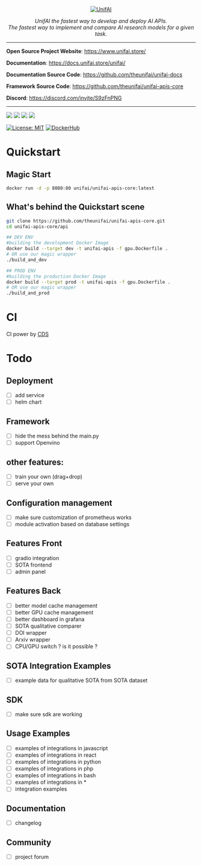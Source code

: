 <p align="center">
  <a href="https://unifai.store"><img src="https://i.ibb.co/XLgpJXc/Capture-d-e-cran-2021-10-06-a-09-10-19.png" alt="UnifAI"></a>
</p>
<p align="center">
  <em>UnifAI the fastest way to develop and deploy AI APIs.</em>
  <br/>
  <em>The fastest way to implement and compare AI research models for a given task.</em>
</p>

---
**Open Source Project Website**: <a href="https://www.unifai.store/" target="_blank">https://www.unifai.store/</a>

**Documentation**: <a href="https://docs.unifai.store/unifai/" target="_blank">https://docs.unifai.store/unifai/</a>

**Documentation Source Code**: <a href="https://github.com/theunifai/unifai-docs/" target="_blank">https://github.com/theunifai/unifai-docs</a>

**Framework Source Code**: <a href="https://github.com/theunifai/unifai-apis-core/" target="_blank">https://github.com/theunifai/unifai-apis-core</a>

**Discord**: <a href="https://discord.com/invite/S9zFnPNG" target="_blank">https://discord.com/invite/S9zFnPNG</a>

---
<p align="left">
    <a href="https://github.com/theunifai/unifai-apis-core/issues" alt="Issues">
        <img src="https://img.shields.io/github/issues/theunifai/unifai-apis-core" /></a>
    <a href="https://github.com/theunifai/unifai-apis-core/pulls" alt="Pull Requests">
        <img src="https://img.shields.io/github/issues-pr/theunifai/unifai-apis-core" /></a>
    <a href="https://github.com/theunifai/unifai-apis-core/network/members" alt="Forks">
        <img src="https://img.shields.io/github/forks/theunifai/unifai-apis-core" /></a>
    <a href="https://github.com/theunifai/unifai-apis-core/stargazers" alt="Stars">
        <img src="https://img.shields.io/github/stars/theunifai/unifai-apis-core" /></a>
</p>

[![License: MIT](https://img.shields.io/badge/License-MIT-yellow.svg)](https://opensource.org/licenses/MIT)
[![DockerHub](https://dockeri.co/image/unifai/unifai-apis-core)](https://hub.docker.com/repository/docker/unifai/unifai-apis-core)

# Quickstart
## Magic Start
```sh
docker run -d -p 8080:80 unifai/unifai-apis-core:latest
```

## What's behind the Quickstart scene
```sh
git clone https://github.com/theunifai/unifai-apis-core.git
cd unifai-apis-core/api

## DEV ENV
#building the development Docker Image
docker build --target dev -t unifai-apis -f gpu.Dockerfile .
# OR use our magic wrapper
./build_and_dev

## PROD ENV
#building the production Docker Image
docker build --target prod -t unifai-apis -f gpu.Dockerfile .
# OR use our magic wrapper
./build_and_prod
```

# CI
CI power by [CDS](https://github.com/ovh/cds)

# Todo
## Deployment
- [ ] add service
- [ ] helm chart

## Framework
- [ ] hide the mess behind the main.py
- [ ] support Openvino

## other features:
- [ ] train your own (drag+drop)
- [ ] serve your own

## Configuration management
- [ ] make sure customization of prometheus works
- [ ] module activation based on database settings

## Features Front
- [ ] gradio integration
- [ ] SOTA frontend
- [ ] admin panel

## Features Back
- [ ] better model cache management
- [ ] better GPU cache management
- [ ] better dashboard in grafana
- [ ] SOTA qualitative comparer
- [ ] DOI wrapper
- [ ] Arxiv wrapper
- [ ] CPU/GPU switch ? is it possible ?

## SOTA Integration Examples
- [ ] example data for qualitative SOTA from SOTA dataset

## SDK
- [ ] make sure sdk are working

## Usage Examples
- [ ] examples of integrations in javascript
- [ ] examples of integrations in react
- [ ] examples of integrations in python
- [ ] examples of integrations in php
- [ ] examples of integrations in bash
- [ ] examples of integrations in *
- [ ] integration examples

## Documentation
- [ ] changelog

## Community
- [ ] project forum
